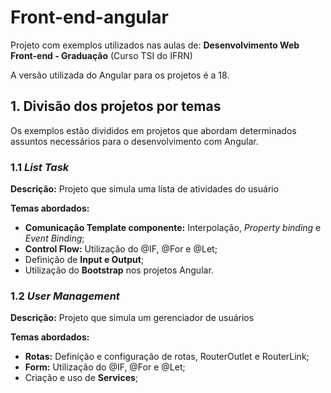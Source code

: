 # Front-end-angular

Projeto com exemplos utilizados nas aulas de: **Desenvolvimento Web Front-end - Graduação** (Curso TSI do IFRN)

A versão utilizada do Angular para os projetos é a 18.

## 1. Divisão dos projetos por temas
Os exemplos estão divididos em projetos que abordam determinados assuntos necessários para o desenvolvimento com Angular.

### 1.1 *List Task*
**Descrição:** Projeto que simula uma lista de atividades do usuário

**Temas abordados:**
+ **Comunicação Template componente:** Interpolação, *Property binding* e *Event Binding*;
+ **Control Flow:** Utilização do @IF, @For e @Let;
+ Definição de **Input e Output**;
+ Utilização do **Bootstrap** nos projetos Angular.

### 1.2 *User Management*
**Descrição:** Projeto que simula um gerenciador de usuários

**Temas abordados:**
+ **Rotas:** Definição e configuração de rotas, RouterOutlet e RouterLink;
+ **Form:** Utilização do @IF, @For e @Let;
+ Criação e uso de **Services**;